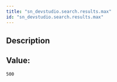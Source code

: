 ```yaml
---
title: "sn_devstudio.search.results.max"
id: "sn_devstudio.search.results.max"
---
```

## Description



## Value: 
```
500
```